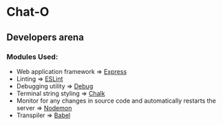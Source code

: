 # Chat-O

## Developers arena

### Modules Used:

* Web application framework => [Express](https://www.npmjs.com/package/express)
* Linting => [ESLint](https://www.npmjs.com/package/eslint)
* Debugging utility => [Debug](https://www.npmjs.com/package/debug)
* Terminal string styling => [Chalk](https://www.npmjs.com/package/chalk)
* Monitor for any changes in source code and automatically restarts the server => [Nodemon](https://www.npmjs.com/package/nodemon)
* Transpiler => [Babel](https://babeljs.io/docs/en/index.html)
